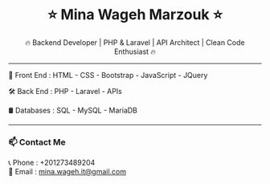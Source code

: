<h1 align="center">⭐ Mina Wageh Marzouk ⭐</h1>

<p align="center">
  🔥 Backend Developer | PHP & Laravel | API Architect | Clean Code Enthusiast 🔥
</p>

---

🎨 Front End : HTML - CSS - Bootstrap - JavaScript - JQuery

🛠️ Back End : PHP - Laravel - APIs

🛢️ Databases : SQL - MySQL - MariaDB

---

### 📫 Contact Me

📞 Phone : +201273489204<br>
📧 Email : mina.wageh.it@gmail.com
